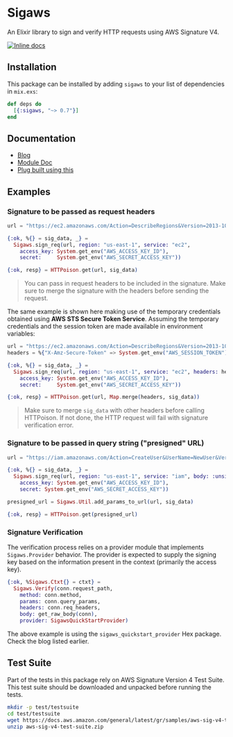 # Sigaws

An Elixir library to sign and verify HTTP requests using AWS Signature V4.

[![Inline docs](http://inch-ci.org/github/handnot2/sigaws.svg)](http://inch-ci.org/github/handnot2/sigaws)

## Installation

This package can be installed by adding `sigaws` to your list of dependencies
in `mix.exs`:

```elixir
def deps do
  [{:sigaws, "~> 0.7"}]
end
```

## Documentation

+ [Blog](https://handnot2.github.io/blog/elixir/aws-signature-sigaws)
+ [Module Doc](https://hexdocs.pm/sigaws)
+ [Plug built using this](https://hexdocs.pm/plug_sigaws)

## Examples

### Signature to be passed as request headers

```elixir
url = "https://ec2.amazonaws.com/Action=DescribeRegions&Version=2013-10-15"

{:ok, %{} = sig_data, _} =
  Sigaws.sign_req(url, region: "us-east-1", service: "ec2",
    access_key: System.get_env("AWS_ACCESS_KEY_ID"),
    secret:     System.get_env("AWS_SECRET_ACCESS_KEY"))

{:ok, resp} = HTTPoison.get(url, sig_data)
```

> You can pass in request headers to be included in the signature. Make sure to merge the
> signature with the headers before sending the request.

The same example is shown here making use of the temporary credentials obtained using
**AWS STS Secure Token Service**. Assuming the temporary credentials and the session
token are made available in environment variables:

```elixir
url = "https://ec2.amazonaws.com/Action=DescribeRegions&Version=2013-10-15"
headers = %{"X-Amz-Secure-Token" => System.get_env("AWS_SESSION_TOKEN")}

{:ok, %{} = sig_data, _} =
  Sigaws.sign_req(url, region: "us-east-1", service: "ec2", headers: headers,
    access_key: System.get_env("AWS_ACCESS_KEY_ID"),
    secret:     System.get_env("AWS_SECRET_ACCESS_KEY"))

{:ok, resp} = HTTPoison.get(url, Map.merge(headers, sig_data))
```

> Make sure to merge `sig_data` with other headers before calling HTTPoison.
> If not done, the HTTP request will fail with signature verification error.

### Signature to be passed in query string ("presigned" URL)

```elixir
url = "https://iam.amazonaws.com/Action=CreateUser&UserName=NewUser&Version=2010-05-08"

{:ok, %{} = sig_data, _} =
  Sigaws.sign_req(url, region: "us-east-1", service: "iam", body: :unsigned,
    access_key: System.get_env("AWS_ACCESS_KEY_ID"),
    secret: System.get_env("AWS_SECRET_ACCESS_KEY"))

presigned_url = Sigaws.Util.add_params_to_url(url, sig_data)

{:ok, resp} = HTTPoison.get(presigned_url)
```

### Signature Verification

The verification process relies on a provider module that implements
`Sigaws.Provider` behavior. The provider is expected to supply the signing
key based on the information present in the context (primarily the access key).

```elixir
{:ok, %Sigaws.Ctxt{} = ctxt} =
  Sigaws.Verify(conn.request_path,
    method: conn.method,
    params: conn.query_params,
    headers: conn.req_headers,
    body: get_raw_body(conn),
    provider: SigawsQuickStartProvider)
```

The above example is using the `sigaws_quickstart_provider` Hex package.
Check the blog listed earlier.

## Test Suite

Part of the tests in this package rely on AWS Signature Version 4 Test Suite.
This test suite should be downloaded and unpacked before running the tests.

```sh
mkdir -p test/testsuite
cd test/testsuite
wget https://docs.aws.amazon.com/general/latest/gr/samples/aws-sig-v4-test-suite.zip
unzip aws-sig-v4-test-suite.zip
```
